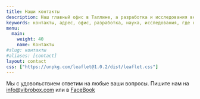 ```yaml
---
title: Наши контакты
description: Наш главный офис в Таллине, а разработка и исследования ведутся в Минске. Пишите на почту или в FaceBook, мы отвечаем на каждое сообщение.
keywords: контакты, адрес, офис, разработка, наука, исследования, где находится, Минск, Беларусь, Таллин
menu:
  main:
    weight: 40
    name: Контакты
#slug: контакты
#aliases: [contact]
layout: contact
css: ["https://unpkg.com/leaflet@1.0.2/dist/leaflet.css"]
---
```

Мы с удовольствием ответим на любые ваши вопросы. Пишите нам на <info@vibrobox.com> или в [FaceBook](https://m.me/VibroBox)

